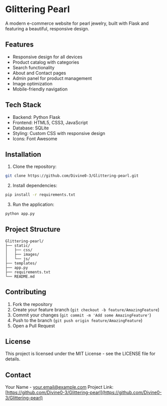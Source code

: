 # Glittering Pearl

A modern e-commerce website for pearl jewelry, built with Flask and featuring a beautiful, responsive design.

## Features

- Responsive design for all devices
- Product catalog with categories
- Search functionality
- About and Contact pages
- Admin panel for product management
- Image optimization
- Mobile-friendly navigation

## Tech Stack

- Backend: Python Flask
- Frontend: HTML5, CSS3, JavaScript
- Database: SQLite
- Styling: Custom CSS with responsive design
- Icons: Font Awesome

## Installation

1. Clone the repository:
```bash
git clone https://github.com/Divine0-3/Glittering-pearl.git
```

2. Install dependencies:
```bash
pip install -r requirements.txt
```

3. Run the application:
```bash
python app.py
```

## Project Structure

```
Glittering-pearl/
├── static/
│   ├── css/
│   ├── images/
│   └── js/
├── templates/
├── app.py
├── requirements.txt
└── README.md
```

## Contributing

1. Fork the repository
2. Create your feature branch (`git checkout -b feature/AmazingFeature`)
3. Commit your changes (`git commit -m 'Add some AmazingFeature'`)
4. Push to the branch (`git push origin feature/AmazingFeature`)
5. Open a Pull Request

## License

This project is licensed under the MIT License - see the LICENSE file for details. 

## Contact

Your Name - your.email@example.com
Project Link: [https://github.com/Divine0-3/Glittering-pearl](https://github.com/Divine0-3/Glittering-pearl) 